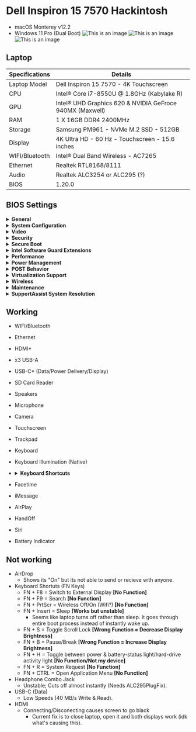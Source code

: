 # Dell Inspiron 15 7570 Hackintosh
* macOS Monterey v12.2
* Windows 11 Pro (Dual Boot)
![This is an image](https://user-images.githubusercontent.com/85405303/153669634-a73875e8-4452-4cc2-abd2-fb0e3772f9b8.png)
![This is an image](https://user-images.githubusercontent.com/85405303/153669700-18ee9ac2-aba6-4428-88b7-0d51461e1f05.png)
![This is an image](https://user-images.githubusercontent.com/85405303/153669731-7e2a017e-8a81-4cc7-887a-fad4d8231693.png)

## Laptop

| **Specifications** | **Details**                                                 |
| -------------- | --------------------------------------------------------------- |
| Laptop Model   | Dell Inspiron 15 7570 - 4K Touchscreen                          |
| CPU            | Intel® Core i7-8550U @ 1.8GHz (Kabylake R)                      |
| GPU            | Intel® UHD Graphics 620 & NVIDIA GeFroce 940MX (Maxwell)        |
| RAM            | 1 X 16GB DDR4 2400MHz                                           |
| Storage        | Samsung PM961 - NVMe M.2 SSD - 512GB                            |
| Display        | 4K Ultra HD - 60 Hz - Touchscreen - 15.6 inches                 |
| WIFI/Bluetooth | Intel® Dual Band Wireless - AC7265                              |
| Ethernet       | Realtek RTL8168/8111                                            |
| Audio          | Realtek ALC3254 or ALC295 (?)                                   |
| BIOS           | 1.20.0                                                         |

## BIOS Settings
<details><summary><strong>General</strong></summary>

* Boot List Option: UEFI
* Legacy Option ROMs: Disabled
* UEFI Boot Path Security: Always, Except Internal HDD
</details>

<details><summary><strong>System Configuration</strong></summary>
  
* Integrated NIC: Enabled w/PXE
* SATA Operation: AHCI
* Drives: Enabled* (If you have another drive installed, make sure its enabled)
* Enable SMART Reporting: Disabled
* USB Confguration: All Enabled
* USB PowerShare: Optional
* Audio: All Enabled
* Keyboard Illumination: Optional* (You can always use <FN + F10> hotkey)
* Keyboard Backlight with AC: Enabled
* Miscellaneous Devices: All Enabled
  </details>

<details><summary><strong>Video</strong></summary>
  
* Dynamic Backlight Control: Enabled
  </details>

<details><summary><strong>Security</strong></summary>
  
* Password Bypass: Disabled
* Password Change: Enabled
* Non-Admin Setup Changes: Disabled
* UEFI Capsule Firmware Updates: Enabled
* PTT Security: PTT On
* Computrace(R): Deactivate
* CPU XD Support: Enabled
* Admin Setup Lockout: Disabled
* Master Password Lockout: Disabled
  </details>

<details><summary><strong>Secure Boot</strong></summary>
  
* Secure Boot: Disabled
* Expert Key Management: Disabled
  </details>

<details><summary><strong>Intel Software Guard Extensions</strong></summary>
  
* Intel SGX: Software Controlled
  </details>

<details><summary><strong>Performance</strong></summary>
  
* Multi Core Support: All
* Intel SpeedStep: Enabled
* C-States Control: Enabled
* Intel TurboBoost: Enabled
* HyperThread Control: Enabled
  </details>

<details><summary><strong>Power Management</strong></summary>
  
* Intel Speed Shirt Technology: Enabled
* USB Wake Support: Disabled
* Wake on LAN: Disabled
  </details>

<details><summary><strong>POST Behavior</strong></summary>
  
* Adapter Warnings: Enabled
* FN Lock Options: Enabled;Secondary
* FastBoot: Thorough
  </details>

<details><summary><strong>Virtualization Support</strong></summary>
  
* Virtualization: Enabled
* VT for Direct I/O: Enabled
  </details>

<details><summary><strong>Wireless</strong></summary>
  
* Wireless Switch: All Enabled
* Wireless Device: All Enabled
  </details>

<details><summary><strong>Maintenance</strong></summary>
  
* BIOS Downgrade: Enabled
* Data Wipe: Disabled
* BIOS Recovery: Enabled;From Hard Drive
  </details>

<details><summary><strong>SupportAssist System Resolution</strong></summary>
  
* Support OS Recovery: Enabled
  </details>


## Working
* WIFI/Bluetooth
* Ethernet
* HDMI*
* x3 USB-A
* USB-C* (Data/Power Delivery/Display)
* SD Card Reader
* Speakers
* Microphone
* Camera
* Touchscreen
* Trackpad
* Keyboard
* Keyboard Illumination (Native)
* <details><summary><strong>Keyboard Shortcuts</strong></summary>
  
  * FN + ESC = Toggle FN-Key Lock
  * FN + F1 = Mute Audio
  * FN + F2 = Decrease Volume
  * FN + F3 = Increase Volume
  * FN + F4 = Play Previous Track/Chapter
  * FN + F5 = Play/Pause
  * FN + F6 = Play Next Track/Chapter
  * FN + F10 = Toggle Keyboard Backlight
  * FN + F11 = Decrease Display Brightness
  * FN + F12 = Increase Display Brightness
  * FN + Insert = Sleep *Unstable
  * CTRL + Insert = Power Mode Options
  * FN + PgUp = Page Up
  * FN + PgDn = Page Down
  * FN + Home = Home
  * FN + End = End
  </details>
* Facetime
* iMessage
* AirPlay
* HandOff
* Siri
* Battery Indicator

## Not working
* AirDrop 
  * Shows its "On" but its not able to send or recieve with anyone.
* Keyboard Shortuts (FN Keys)
  * FN + F8 = Switch to External Display **[No Function]**
  * FN + F9 = Search **[No Function]**
  * FN + PrtScr = Wireless Off/On (Wifi?) **[No Function]**
  * FN + Insert = Sleep **[Works but unstable]**
    * Seems like laptop turns off rather than sleep. It goes through entire boot process instead of instantly wake up.
  * FN + S = Toggle Scroll Lock **[Wrong Function = Decrease Display Brightness]**
  * FN + B = Pause/Break **[Wrong Function = Increase Display Brightness]**
  * FN + H = Toggle between power & battery-status light/hard-drive activity light **[No Function/Not my device]**
  * FN + R = System Request **[No Function]**
  * FN + CTRL = Open Application Menu **[No Function]**
* Headphone Combo Jack
  * Unstable; Cuts off almost instantly (Needs ALC295PlugFix).
* USB-C (Data)
  * Low Speeds (40 MB/s Write & Read). 
* HDMI
  * Connecting/Disconecting causes screen to go black
    * Current fix is to close laptop, open it and both displays work (idk what's causing this).
